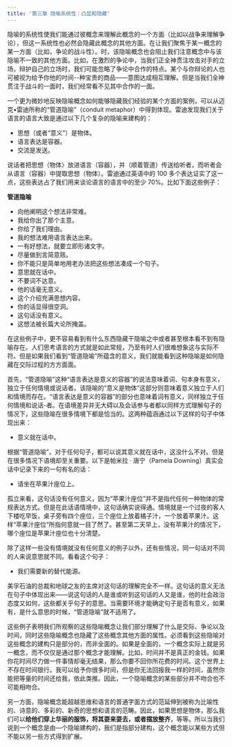 ```yaml
---
title: '第三章 隐喻系统性：凸显和隐藏'
---
```


隐喻的系统性使我们能通过彼概念来理解此概念的一个方面（比如以战争来理解争论），但这一系统性也必然会隐藏此概念的其他方面。在让我们聚焦于某一概念的某一方面（比如，争论的战斗性）。时，该隐喻概念也会阻止我们注意概念中与该隐喻不一致的其他方面。比如，在激烈的争论中，当我们正全神贯注攻击对手的立场，辩护自己的立场时，我们可能忽略了争论中合作的特点。某个与你辩论的人也可被视为给予你他的吋间--种宝贵的商品——意图达成相互理解。但是当我们全神贯注于战斗的一面时，我们经常看不见其中合作的一面。

一个更为微妙地反映隐喻概念如何能够隐藏我们经验的某个方面的案例，可以从迈克•雷迪所称的“管道隐喻”（conduit metaphor）中得到体现。雷迪发现我们关于语言的语言大致是通过以下几个复杂的隐喻来建构的：

- 思想（或者“意义”）是物体。
- 语言表达是容器。
- 交流是发送。

说话者把思想（物体〉放进语言（容器），并（顺着管道）传送给听者，而听者会从语言（容器）中提取思想（物体）。雷迪通过英语中的 100 多个表达证实了这一点，这些表达占了我们用来谈论语言的语言中的至少 70%。比如下面这些例子：

**管道隐喻**

- 向他阐明这个想法非常难。
- 我给你出了那个主意。
- 你给了我们理由。
- 我的想法难用语言表达出来。
- 一有好想法，就要立即形诸文字。
- 尽量做到言简意赅。
- 你不能只是简单地用老办法把这些想法凑成一个句子。
- 意思就在话中。
- 不要词不达意。
- 他的话毫无意义。
- 这个介绍充满思想内容。
- 你的话显得很空洞。
- 这句话没有意义。
- 这想法被长篇大论所掩盖。

在这些例子中，更不容易看到有什么东西隐藏干隐喻之中或者甚至根本看不到有隐喻存在。人们思考语言的方式就是如此常规，乃至有时人们很难想象这与实际不符。但是如果我们看到“管道隐喻”所蕴含的意义，我们就能看到这种隐喻是如何隐藏在交际过程的方方面面。

首先，“管道隐喻”这种“语言表达是意义的容器”的说法意味着词、句本身有意义，独立于任何情境或说话者。该隐喻的“意义是物体”这部分则意味着意义独立于人们和情境而存在。“语言表达是意义的容器”的部分也意味着词有意义，同样独立于任何情境和说话-者。在语境差异并无大碍以及会话参与者都以同样方式理解句子的情况下，这些隐喻在很多情境下都是恰当的。这两种蕴涵通过以下这样的句子中体现出来：

- 意义就在话中。

根据“管道隐喻”，对于任何句子，都可以说其意义就在话中，这没什么不对。但是在很多情况下语境却至关重要。以下是帕米拉 · 唐宁（Pamela Downing）真实会话中记录下来的一句有名的话：

- 请坐在苹果汁座位上。

孤立来看，这句话没有任何意义，因为“苹果汁座位”并不是指代任何一种物体的常规表达方式。但是在此话语情境中，这句话确实说得通。情境就是一个过夜的客人下楼吃早饭，桌子旁有四个座位，三个座位上放着橘子汁，一个放着苹果汁。这样“苹果汁座位”所指何意就一目了然了。甚至第二天早上，没有苹果汁的情况下，哪个座位是苹果汁座位也十分清楚。

除了这样一些没有情境就没有任何意义的例子以外，还有些情况，同一句话对不同的人来说意思就不同。看看这个句子：

- 我们需要新的替代能源。

美孚石油的总裁和地球之友的主席对这句话的理解完全不一样。这句话的意义无法在句子中体现出来——说这句话的人是谁或听到这句话的人又是谁，他的社会政治态度又如何，这些都关乎句子的意思。当需要环境才能确定句子是否有意义，如果有，是什么意思的时候，“管道隐喻”就不适用了。

这些例子表明我们所观察的这些隐喻概念让我们部分理解了什么是交际、争论以及时间，同时这些隐喻概念也隐藏了这些概念其他方面的属性。必须看到这些隐喻对这些概念的建构只是部分的，而非全面的。如果是全面的，一个概念实际上就是另一概念，而不仅仅是通过那个概念才能理解。比如，时间并不是真正的金钱。如果你花时间尽力做一件事情却毫无结果，那么你要不回你所花费的时间。这个世界上不存在时间银行。我可以给予你很多时间，但是你无法回报我一样的时间，虽然你能把等量的时间还给我，依此类推。因此，一个隐喻概念的某些部分并不吻合也不可能相吻合。

另一方面，隐喻概念能超越思维和语言的普通字面方式的范延伸到被称为比喻性的、诗意的、多彩的、新奇的思想和语言的范畴。因此，如果思想是物体，那么我们可以**给他们穿上华丽的服饰，将其耍来耍去，或者摆放整齐**，等等。所以当我们说到一个概念是由—个隐喻建构的，我们是指部分建构，这个概念能以某些方式但不能以另一些方式得到扩展。
